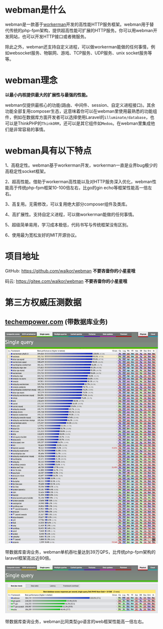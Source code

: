 # webman是什么

webman是一款基于[workerman](https://www.workerman.net)开发的高性能HTTP服务框架。webman用于替代传统的php-fpm架构，提供超高性能可扩展的HTTP服务。你可以用webman开发网站，也可以开发HTTP接口或者微服务。

除此之外，webman还支持自定义进程，可以做workerman能做的任何事情，例如websocket服务、物联网、游戏、TCP服务、UDP服务、unix socket服务等等。

# webman理念
**以最小内核提供最大的扩展性与最强的性能。**

webman仅提供最核心的功能(路由、中间件、session、自定义进程接口)。其余功能全部复用composer生态，这意味着你可以在webman里使用最熟悉的功能组件，例如在数据库方面开发者可以选择使用Laravel的`illuminate/database`，也可以是ThinkPHP的`ThinkORM`，还可以是其它组件如`Medoo`。在webman里集成他们是非常容易的事情。

# webman具有以下特点

1、高稳定性。webman基于workerman开发，workerman一直是业界bug极少的高稳定性socket框架。

2、超高性能。借助于workerman高性能以及对HTTP服务深入优化，webman性能高于传统php-fpm框架10-100倍左右，比go的gin echo等框架性能高一倍左右。

3、高复用。无需修改，可以复用绝大部分composer组件及类库。

4、高扩展性。支持自定义进程，可以做workerman能做的任何事情。

5、超级简单易用，学习成本极低，代码书写与传统框架没有区别。

6、使用最为宽松友好的MIT开源协议。

# 项目地址
GitHub: https://github.com/walkor/webman **不要吝啬你的小星星哦**

码云: https://gitee.com/walkor/webman **不要吝啬你的小星星哦**

# 第三方权威压测数据

## [techempower.com](https://www.techempower.com/benchmarks/#section=data-r20&hw=ph&test=db&l=zik073-sf) (带数据库业务)


![](../assets/img/benchmark1.png)

带数据库查询业务，webman单机吞吐量达到39万QPS，比传统php-fpm架构的laravel框架高出近80倍。


![](../assets/img/benchmarks-go.png)

带数据库查询业务，webman比同类型go语言的web框架性能高一倍左右。




